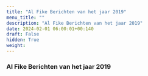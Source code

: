 ```yaml
---
title: "Al Fike Berichten van het jaar 2019"
menu_title: ""
description: "Al Fike Berichten van het jaar 2019"
date: 2024-02-01 06:00:01+00:140
draft: False
hidden: True
weight:
---
```

### Al Fike Berichten van het jaar 2019


